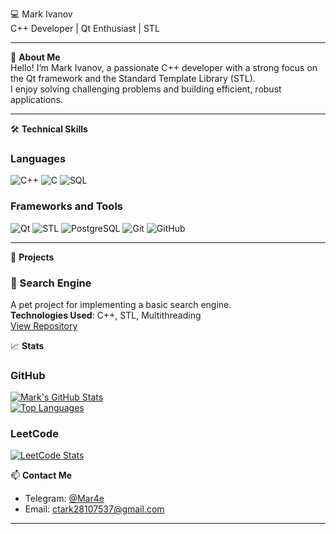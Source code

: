 💻 Mark Ivanov  
C++ Developer | Qt Enthusiast | STL  

---

👋 **About Me**  
Hello! I’m Mark Ivanov, a passionate C++ developer with a strong focus on the Qt framework and the Standard Template Library (STL).  
I enjoy solving challenging problems and building efficient, robust applications.  

---

🛠️ **Technical Skills**  

### Languages  
<p>
  <img src="https://img.shields.io/badge/C++-00599C?style=flat-square&logo=c%2B%2B&logoColor=white" alt="C++" />
  <img src="https://img.shields.io/badge/C-00599C?style=flat-square&logo=c&logoColor=white" alt="C" />
  <img src="https://img.shields.io/badge/SQL-025E8C?style=flat-square&logo=postgresql&logoColor=white" alt="SQL" />
</p>

### Frameworks and Tools  
<p>
  <img src="https://img.shields.io/badge/Qt-41CD52?style=flat-square&logo=qt&logoColor=white" alt="Qt" />
  <img src="https://img.shields.io/badge/STL-00599C?style=flat-square&logo=c%2B%2B&logoColor=white" alt="STL" />
  <img src="https://img.shields.io/badge/PostgreSQL-336791?style=flat-square&logo=postgresql&logoColor=white" alt="PostgreSQL" />
  <img src="https://img.shields.io/badge/Git-F05032?style=flat-square&logo=git&logoColor=white" alt="Git" />
  <img src="https://img.shields.io/badge/GitHub-181717?style=flat-square&logo=github&logoColor=white" alt="GitHub" />
</p>

---

🔭 **Projects**  

### 🚀 Search Engine  
A pet project for implementing a basic search engine.  
**Technologies Used**: C++, STL, Multithreading  
[View Repository](https://github.com/IMar4eI/search-engine)

📈 **Stats**  

### GitHub  
[![Mark's GitHub Stats](https://github-readme-stats.vercel.app/api?username=IMar4eI&show_icons=true&theme=radical)](https://github.com/IMar4eI)  
[![Top Languages](https://github-readme-stats.vercel.app/api/top-langs/?username=IMar4eI&layout=compact&theme=radical)](https://github.com/IMar4eI)

### LeetCode  
[![LeetCode Stats](https://leetcard.jacoblin.cool/IMar4eI?theme=light&font=Source%20Code%20Pro)](https://leetcode.com/u/IMar4eI/)  

📫 **Contact Me**  
- Telegram: [@Mar4e](https://t.me/Mar4e)  
- Email: [ctark28107537@gmail.com](mailto:ctark28107537@gmail.com)  

---
